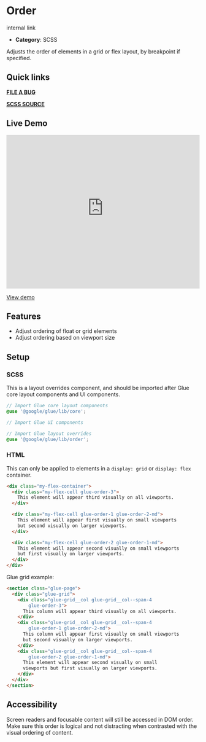 # Order

internal link

<!--*
# Document freshness: For more information, see internal link
freshness: { owner: 'glue-eng-core' reviewed: '2023-07-05' }
*-->



-   **Category**: SCSS

Adjusts the order of elements in a grid or flex layout, by breakpoint if
specified.

## Quick links

<section class="multicol">

**[FILE A BUG](https://b.corp.google.com/issues/new?component=86195&template=326202&title=%5BOrder%5D)**

**[SCSS SOURCE](/src/order/_index.scss)**

</section>

## Live Demo

<iframe src="https://28-2-dot-glue-demo.appspot.com/components/order/"
        width="100%" height="400" style="border:0;max-width:760px;"></iframe>

[View demo](https://28-2-dot-glue-demo.appspot.com/components/order/)

## Features

-   Adjust ordering of float or grid elements
-   Adjust ordering based on viewport size

## Setup

### SCSS

This is a layout overrides component, and should be imported after Glue core
layout components and UI components.

```scss
// Import Glue core layout components
@use '@google/glue/lib/core';

// Import Glue UI components

// Import Glue layout overrides
@use '@google/glue/lib/order';
```


### HTML

This can only be applied to elements in a `display: grid` or `display: flex`
container.

```html
<div class="my-flex-container">
  <div class="my-flex-cell glue-order-3">
    This element will appear third visually on all viewports.
  </div>

  <div class="my-flex-cell glue-order-1 glue-order-2-md">
    This element will appear first visually on small viewports
    but second visually on larger viewports.
  </div>

  <div class="my-flex-cell glue-order-2 glue-order-1-md">
    This element will appear second visually on small viewports
    but first visually on larger viewports.
  </div>
</div>
```

Glue grid example:

```html
<section class="glue-page">
  <div class="glue-grid">
    <div class="glue-grid__col glue-grid__col--span-4
        glue-order-3">
      This column will appear third visually on all viewports.
    </div>
    <div class="glue-grid__col glue-grid__col--span-4
        glue-order-1 glue-order-2-md">
      This column will appear first visually on small viewports
      but second visually on larger viewports.
    </div>
    <div class="glue-grid__col glue-grid__col--span-4
        glue-order-2 glue-order-1-md">
      This element will appear second visually on small
      viewports but first visually on larger viewports.
    </div>
  </div>
</section>
```

## Accessibility

Screen readers and focusable content will still be accessed in DOM order. Make
sure this order is logical and not distracting when contrasted with the visual
ordering of content.
